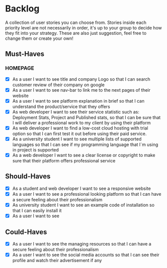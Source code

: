 # Backlog

A collection of user stories you can choose from. Stories inside each priority
level are not necessarily in order, it's up to your group to decide how they fit
into your strategy. These are also just suggestion, feel free to change them or
create your own! </br>

## Must-Haves

### HOMEPAGE

- [x] As a user I want to see title and company Logo so that I can search
      customer review of their company on google
- [x] As a user I want to see nav-bar to link me to the next pages of their
      website
- [x] As a user I want to see platform explanation in brief so that I can
      understand the product/service that they offers
- [x] As web developer I want to see their service statistic such as: Deployment
      Stats, Project and Published stats, so that I can be sure that I will
      deliver a professional work to my client by using their platform
- [x] As web developer I want to find a low-cost cloud hosting with trial option
      so that I can first test it out before using their paid service.
- [x] As a university student I want to see multiple lists of supported
      languages so that I can see if my programming language that I`m using in
      project is supported
- [x] As a web developer I want to see a clear license or copyright to make sure
      that their platform offers professional service </br>

## Should-Haves

- [x] As a student and web developer I want to see a responsive website
- [x] As a user I want to see a professional looking platform so that I can have
      a secure feeling about their professionalism
- [x] As university student I want to see an example code of installation so
      that I can easily install it
- [x] As a user I want to see

## Could-Haves

- [x] As a user I want to see the managing resources so that I can have a secure
      feeling about their professionalism
- [x] As a user I want to see the social media accounts so that I can see their
      profile and watch their advertisement if any
